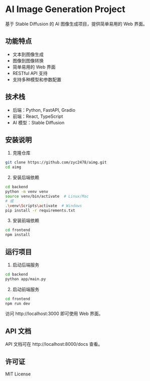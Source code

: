 # AI Image Generation Project

基于 Stable Diffusion 的 AI 图像生成项目，提供简单易用的 Web 界面。

## 功能特点

- 文本到图像生成
- 图像到图像转换
- 简单易用的 Web 界面
- RESTful API 支持
- 支持多种模型和参数配置

## 技术栈

- 后端：Python, FastAPI, Gradio
- 前端：React, TypeScript
- AI 模型：Stable Diffusion

## 安装说明

1. 克隆仓库
```bash
git clone https://github.com/zyc2478/aimg.git
cd aimg
```

2. 安装后端依赖
```bash
cd backend
python -m venv venv
source venv/bin/activate  # Linux/Mac
# 或
.\venv\Scripts\activate  # Windows
pip install -r requirements.txt
```

3. 安装前端依赖
```bash
cd frontend
npm install
```

## 运行项目

1. 启动后端服务
```bash
cd backend
python app/main.py
```

2. 启动前端服务
```bash
cd frontend
npm run dev
```

访问 http://localhost:3000 即可使用 Web 界面。

## API 文档

API 文档可在 http://localhost:8000/docs 查看。

## 许可证

MIT License
